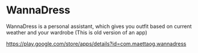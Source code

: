 # WannaDress
WannaDress is a personal assistant, which gives you outfit based on current weather and your wardrobe
(This is old version of an app)

https://play.google.com/store/apps/details?id=com.maettaog.wannadress
